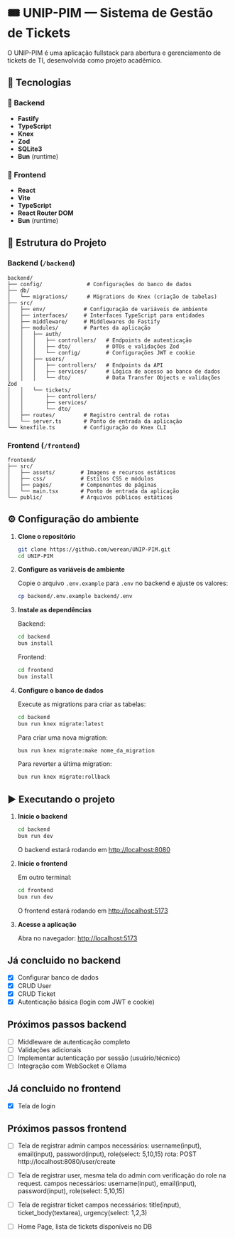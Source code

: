 # 🎟️ UNIP-PIM — Sistema de Gestão de Tickets

O UNIP-PIM é uma aplicação fullstack para abertura e gerenciamento de tickets de TI, desenvolvida como projeto acadêmico.

## 🚀 Tecnologias

### 🔹 Backend

- **Fastify**
- **TypeScript**
- **Knex**
- **Zod**
- **SQLite3**
- **Bun** (runtime)

### 🔹 Frontend

- **React**
- **Vite**
- **TypeScript**
- **React Router DOM**
- **Bun** (runtime)

## 📂 Estrutura do Projeto

### Backend (`/backend`)

```
backend/
├── config/              # Configurações do banco de dados
├── db/
│   └── migrations/      # Migrations do Knex (criação de tabelas)
├── src/
│   ├── env/            # Configuração de variáveis de ambiente
│   ├── interfaces/     # Interfaces TypeScript para entidades
│   ├── middleware/     # Middlewares do Fastify
│   ├── modules/        # Partes da aplicação
│   │   ├── auth/
│   │   │   ├── controllers/   # Endpoints de autenticação
│   │   │   ├── dto/           # DTOs e validações Zod
│   │   │   └── config/        # Configurações JWT e cookie
│   │   ├── users/
│   │   │   ├── controllers/   # Endpoints da API
│   │   │   ├── services/      # Lógica de acesso ao banco de dados
│   │   │   └── dto/           # Data Transfer Objects e validações Zod
│   │   └── tickets/
│   │       ├── controllers/
│   │       ├── services/
│   │       └── dto/
│   ├── routes/         # Registro central de rotas
│   └── server.ts       # Ponto de entrada da aplicação
└── knexfile.ts         # Configuração do Knex CLI
```

### Frontend (`/frontend`)

```
frontend/
├── src/
│   ├── assets/        # Imagens e recursos estáticos
│   ├── css/           # Estilos CSS e módulos
│   ├── pages/         # Componentes de páginas
│   └── main.tsx       # Ponto de entrada da aplicação
└── public/            # Arquivos públicos estáticos
```

## ⚙️ Configuração do ambiente

1. **Clone o repositório**

   ```bash
   git clone https://github.com/werean/UNIP-PIM.git
   cd UNIP-PIM
   ```

2. **Configure as variáveis de ambiente**

   Copie o arquivo `.env.example` para `.env` no backend e ajuste os valores:

   ```bash
   cp backend/.env.example backend/.env
   ```

3. **Instale as dependências**

   Backend:

   ```bash
   cd backend
   bun install
   ```

   Frontend:

   ```bash
   cd frontend
   bun install
   ```

4. **Configure o banco de dados**

   Execute as migrations para criar as tabelas:

   ```bash
   cd backend
   bun run knex migrate:latest
   ```

   Para criar uma nova migration:

   ```bash
   bun run knex migrate:make nome_da_migration
   ```

   Para reverter a última migration:

   ```bash
   bun run knex migrate:rollback
   ```

## ▶️ Executando o projeto

1. **Inicie o backend**

   ```bash
   cd backend
   bun run dev
   ```

   O backend estará rodando em [http://localhost:8080](http://localhost:8080)

2. **Inicie o frontend**

   Em outro terminal:

   ```bash
   cd frontend
   bun run dev
   ```

   O frontend estará rodando em [http://localhost:5173](http://localhost:5173)

3. **Acesse a aplicação**

   Abra no navegador: [http://localhost:5173](http://localhost:5173)

## Já concluido no backend

- [x] Configurar banco de dados
- [x] CRUD User
- [x] CRUD Ticket
- [x] Autenticação básica (login com JWT e cookie)

## Próximos passos backend

- [ ] Middleware de autenticação completo
- [ ] Validações adicionais
- [ ] Implementar autenticação por sessão (usuário/técnico)
- [ ] Integração com WebSocket e Ollama

## Já concluido no frontend

- [x] Tela de login

## Próximos passos frontend

- [ ] Tela de registrar admin
      campos necessários: username(input), email(input), password(input), role(select: 5,10,15)
      rota: POST http://localhost:8080/user/create

- [ ] Tela de registrar user, mesma tela do admin com verificação do role na request.
      campos necessários: username(input), email(input), password(input), role(select: 5,10,15)

- [ ] Tela de registrar ticket
      campos necessários: title(input), ticket_body(textarea), urgency(select: 1,2,3)

- [ ] Home Page, lista de tickets disponíveis no DB
